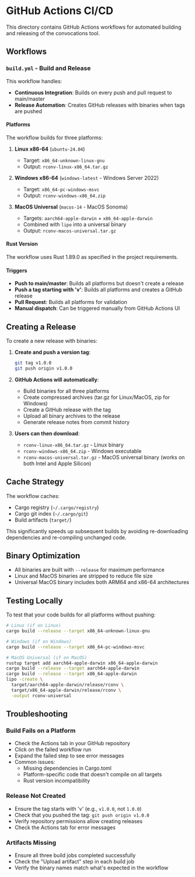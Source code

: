 # GitHub Actions CI/CD

This directory contains GitHub Actions workflows for automated building and releasing of the convocations tool.

## Workflows

### `build.yml` - Build and Release

This workflow handles:
- **Continuous Integration**: Builds on every push and pull request to main/master
- **Release Automation**: Creates GitHub releases with binaries when tags are pushed

#### Platforms

The workflow builds for three platforms:

1. **Linux x86-64** (`ubuntu-24.04`)
   - Target: `x86_64-unknown-linux-gnu`
   - Output: `rconv-linux-x86_64.tar.gz`

2. **Windows x86-64** (`windows-latest` - Windows Server 2022)
   - Target: `x86_64-pc-windows-msvc`
   - Output: `rconv-windows-x86_64.zip`

3. **MacOS Universal** (`macos-14` - MacOS Sonoma)
   - Targets: `aarch64-apple-darwin` + `x86_64-apple-darwin`
   - Combined with `lipo` into a universal binary
   - Output: `rconv-macos-universal.tar.gz`

#### Rust Version

The workflow uses Rust 1.89.0 as specified in the project requirements.

#### Triggers

- **Push to main/master**: Builds all platforms but doesn't create a release
- **Push a tag starting with 'v'**: Builds all platforms and creates a GitHub release
- **Pull Request**: Builds all platforms for validation
- **Manual dispatch**: Can be triggered manually from GitHub Actions UI

## Creating a Release

To create a new release with binaries:

1. **Create and push a version tag**:
   ```bash
   git tag v1.0.0
   git push origin v1.0.0
   ```

2. **GitHub Actions will automatically**:
   - Build binaries for all three platforms
   - Create compressed archives (tar.gz for Linux/MacOS, zip for Windows)
   - Create a GitHub release with the tag
   - Upload all binary archives to the release
   - Generate release notes from commit history

3. **Users can then download**:
   - `rconv-linux-x86_64.tar.gz` - Linux binary
   - `rconv-windows-x86_64.zip` - Windows executable
   - `rconv-macos-universal.tar.gz` - MacOS universal binary (works on both Intel and Apple Silicon)

## Cache Strategy

The workflow caches:
- Cargo registry (`~/.cargo/registry`)
- Cargo git index (`~/.cargo/git`)
- Build artifacts (`target/`)

This significantly speeds up subsequent builds by avoiding re-downloading dependencies and re-compiling unchanged code.

## Binary Optimization

- All binaries are built with `--release` for maximum performance
- Linux and MacOS binaries are stripped to reduce file size
- Universal MacOS binary includes both ARM64 and x86-64 architectures

## Testing Locally

To test that your code builds for all platforms without pushing:

```bash
# Linux (if on Linux)
cargo build --release --target x86_64-unknown-linux-gnu

# Windows (if on Windows)
cargo build --release --target x86_64-pc-windows-msvc

# MacOS Universal (if on MacOS)
rustup target add aarch64-apple-darwin x86_64-apple-darwin
cargo build --release --target aarch64-apple-darwin
cargo build --release --target x86_64-apple-darwin
lipo -create \
  target/aarch64-apple-darwin/release/rconv \
  target/x86_64-apple-darwin/release/rconv \
  -output rconv-universal
```

## Troubleshooting

### Build Fails on a Platform

- Check the Actions tab in your GitHub repository
- Click on the failed workflow run
- Expand the failed step to see error messages
- Common issues:
  - Missing dependencies in Cargo.toml
  - Platform-specific code that doesn't compile on all targets
  - Rust version incompatibility

### Release Not Created

- Ensure the tag starts with 'v' (e.g., `v1.0.0`, not `1.0.0`)
- Check that you pushed the tag: `git push origin v1.0.0`
- Verify repository permissions allow creating releases
- Check the Actions tab for error messages

### Artifacts Missing

- Ensure all three build jobs completed successfully
- Check the "Upload artifact" step in each build job
- Verify the binary names match what's expected in the workflow
